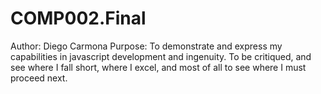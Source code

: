 # COMP002.Final
Author: Diego Carmona
Purpose: To demonstrate and express my capabilities in javascript development and ingenuity. To be critiqued, and see where I fall short, where I excel, and most of all to see where I must proceed next.